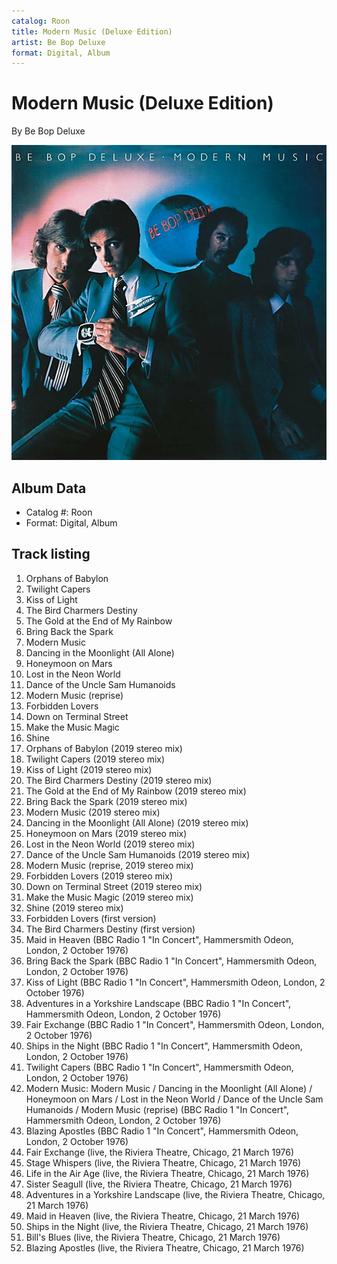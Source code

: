 ```yaml
---
catalog: Roon
title: Modern Music (Deluxe Edition)
artist: Be Bop Deluxe
format: Digital, Album
---
```


# Modern Music (Deluxe Edition)

By Be Bop Deluxe

![](../../assets/albumcovers/Be_Bop_Deluxe-Modern_Music_Deluxe_Edition.png)

## Album Data

- Catalog #: Roon
- Format: Digital, Album


## Track listing


1. Orphans of Babylon
2. Twilight Capers
3. Kiss of Light
4. The Bird Charmers Destiny
5. The Gold at the End of My Rainbow
6. Bring Back the Spark
7. Modern Music
8. Dancing in the Moonlight (All Alone)
9. Honeymoon on Mars
10. Lost in the Neon World
11. Dance of the Uncle Sam Humanoids
12. Modern Music (reprise)
13. Forbidden Lovers
14. Down on Terminal Street
15. Make the Music Magic
16. Shine
17. Orphans of Babylon (2019 stereo mix)
18. Twilight Capers (2019 stereo mix)
19. Kiss of Light (2019 stereo mix)
20. The Bird Charmers Destiny (2019 stereo mix)
21. The Gold at the End of My Rainbow (2019 stereo mix)
22. Bring Back the Spark (2019 stereo mix)
23. Modern Music (2019 stereo mix)
24. Dancing in the Moonlight (All Alone) (2019 stereo mix)
25. Honeymoon on Mars (2019 stereo mix)
26. Lost in the Neon World (2019 stereo mix)
27. Dance of the Uncle Sam Humanoids (2019 stereo mix)
28. Modern Music (reprise, 2019 stereo mix)
29. Forbidden Lovers (2019 stereo mix)
30. Down on Terminal Street (2019 stereo mix)
31. Make the Music Magic (2019 stereo mix)
32. Shine (2019 stereo mix)
33. Forbidden Lovers (first version)
34. The Bird Charmers Destiny (first version)
35. Maid in Heaven (BBC Radio 1 "In Concert", Hammersmith Odeon, London, 2 October 1976)
36. Bring Back the Spark (BBC Radio 1 "In Concert", Hammersmith Odeon, London, 2 October 1976)
37. Kiss of Light (BBC Radio 1 "In Concert", Hammersmith Odeon, London, 2 October 1976)
38. Adventures in a Yorkshire Landscape (BBC Radio 1 "In Concert", Hammersmith Odeon, London, 2 October 1976)
39. Fair Exchange (BBC Radio 1 "In Concert", Hammersmith Odeon, London, 2 October 1976)
40. Ships in the Night (BBC Radio 1 "In Concert", Hammersmith Odeon, London, 2 October 1976)
41. Twilight Capers (BBC Radio 1 "In Concert", Hammersmith Odeon, London, 2 October 1976)
42. Modern Music: Modern Music / Dancing in the Moonlight (All Alone) / Honeymoon on Mars / Lost in the Neon World / Dance of the Uncle Sam Humanoids / Modern Music (reprise) (BBC Radio 1 "In Concert", Hammersmith Odeon, London, 2 October 1976)
43. Blazing Apostles (BBC Radio 1 "In Concert", Hammersmith Odeon, London, 2 October 1976)
44. Fair Exchange (live, the Riviera Theatre, Chicago, 21 March 1976)
45. Stage Whispers (live, the Riviera Theatre, Chicago, 21 March 1976)
46. Life in the Air Age (live, the Riviera Theatre, Chicago, 21 March 1976)
47. Sister Seagull (live, the Riviera Theatre, Chicago, 21 March 1976)
48. Adventures in a Yorkshire Landscape (live, the Riviera Theatre, Chicago, 21 March 1976)
49. Maid in Heaven (live, the Riviera Theatre, Chicago, 21 March 1976)
50. Ships in the Night (live, the Riviera Theatre, Chicago, 21 March 1976)
51. Bill's Blues (live, the Riviera Theatre, Chicago, 21 March 1976)
52. Blazing Apostles (live, the Riviera Theatre, Chicago, 21 March 1976)

